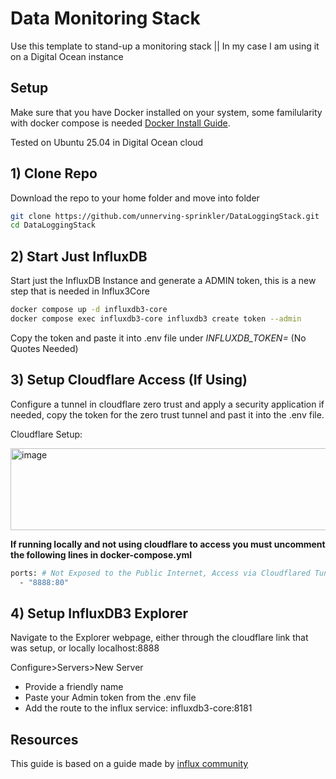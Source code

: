 # Data Monitoring Stack
Use this template to stand-up a monitoring stack || In my case I am using it on a Digital Ocean instance

## Setup 
Make sure that you have Docker installed on your system, some familularity with docker compose is needed [Docker Install Guide](https://docs.docker.com/engine/install/ubuntu/#install-using-the-repository).

Tested on Ubuntu 25.04 in Digital Ocean cloud

## 1) Clone Repo
Download the repo to your home folder and move into folder
```sh
git clone https://github.com/unnerving-sprinkler/DataLoggingStack.git
cd DataLoggingStack
```

## 2) Start Just InfluxDB
Start just the InfluxDB Instance and generate a ADMIN token, this is a new step that is needed in Influx3Core
```sh
docker compose up -d influxdb3-core
docker compose exec influxdb3-core influxdb3 create token --admin
```

Copy the token and paste it into .env file under *INFLUXDB_TOKEN=* (No Quotes Needed)

## 3) Setup Cloudflare Access (If Using)
Configure a tunnel in cloudflare zero trust and apply a security application if needed, copy the token for the zero trust tunnel and past it into the .env file. 

Cloudflare Setup:

<img width="574" height="131" alt="image" src="https://github.com/user-attachments/assets/3a38d88c-f7a4-49d1-9f42-aca6317b0344" />


**If running locally and not using cloudflare to access you must uncomment the following lines in docker-compose.yml**
```sh
ports: # Not Exposed to the Public Internet, Access via Cloudflared Tunnel. If Not Using Cloudflared, Uncomment this line to expose the UI on port 8888
  - "8888:80"     
```

## 4) Setup InfluxDB3 Explorer
Navigate to the Explorer webpage, either through the cloudflare link that was setup, or locally localhost:8888

Configure>Servers>New Server
- Provide a friendly name
- Paste your Admin token from the .env file
- Add the route to the influx service: influxdb3-core:8181

## Resources
This guide is based on a guide made by [influx community](https://github.com/InfluxCommunity/TIG-Stack-using-InfluxDB-3/tree/main)

